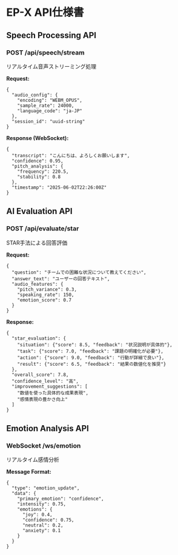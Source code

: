 # EP-X API仕様書

## Speech Processing API

### POST /api/speech/stream
リアルタイム音声ストリーミング処理

**Request:**
```
{
  "audio_config": {
    "encoding": "WEBM_OPUS",
    "sample_rate": 24000,
    "language_code": "ja-JP"
  },
  "session_id": "uuid-string"
}
```

**Response (WebSocket):**
```
{
  "transcript": "こんにちは、よろしくお願いします",
  "confidence": 0.95,
  "pitch_analysis": {
    "frequency": 220.5,
    "stability": 0.8
  },
  "timestamp": "2025-06-02T22:26:00Z"
}
```

## AI Evaluation API

### POST /api/evaluate/star
STAR手法による回答評価

**Request:**
```
{
  "question": "チームでの困難な状況について教えてください",
  "answer_text": "ユーザーの回答テキスト",
  "audio_features": {
    "pitch_variance": 0.3,
    "speaking_rate": 150,
    "emotion_score": 0.7
  }
}
```

**Response:**
```
{
  "star_evaluation": {
    "situation": {"score": 8.5, "feedback": "状況説明が具体的"},
    "task": {"score": 7.0, "feedback": "課題の明確化が必要"},
    "action": {"score": 9.0, "feedback": "行動が詳細で良い"},
    "result": {"score": 6.5, "feedback": "結果の数値化を推奨"}
  },
  "overall_score": 7.8,
  "confidence_level": "高",
  "improvement_suggestions": [
    "数値を使った具体的な成果表現",
    "感情表現の豊かさ向上"
  ]
}
```

## Emotion Analysis API

### WebSocket /ws/emotion
リアルタイム感情分析

**Message Format:**
```
{
  "type": "emotion_update",
  "data": {
    "primary_emotion": "confidence",
    "intensity": 0.75,
    "emotions": {
      "joy": 0.4,
      "confidence": 0.75,
      "neutral": 0.2,
      "anxiety": 0.1
    }
  }
}
```
